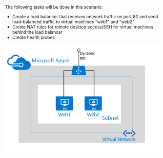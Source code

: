 The following tasks will be done in this scenario:

* Create a load balancer that receives network traffic on port 80 and send load-balanced traffic to virtual machines "web1" and "web2"
* Create NAT rules for remote desktop access/SSH for virtual machines behind the load balancer
* Create health probes

![Load balancer scenario](./media/load-balancer-get-started-internet-scenario-include/scenario-classic.png)


<!--HONumber=Oct16_HO2-->


